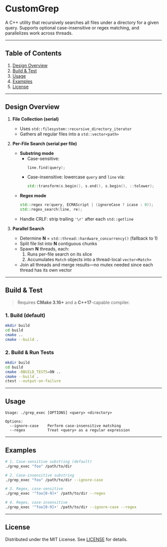 # CustomGrep

A C++ utility that recursively searches all files under a directory for a given query.
Supports optional case-insensitive or regex matching, and parallelizes work across threads.

---

## Table of Contents

1. [Design Overview](#design-overview)
2. [Build & Test](#build--test)
3. [Usage](#usage)
4. [Examples](#examples)
5. [License](#license)

---

## Design Overview

1. **File Collection (serial)**
   - Uses `std::filesystem::recursive_directory_iterator`
   - Gathers all regular files into a `std::vector<path>`

2. **Per-File Search (serial per file)**
   - **Substring mode**
     - Case-sensitive:
       ```cpp
       line.find(query);
       ```
     - Case-insensitive: lowercase `query` and `line` via:
       ```cpp
       std::transform(s.begin(), s.end(), s.begin(), ::tolower);
       ```
   - **Regex mode**
     ```cpp
     std::regex re(query, ECMAScript | (ignoreCase ? icase : 0));
     std::regex_search(line, re);
     ```
   - Handle CRLF: strip trailing `'\r'` after each `std::getline`

3. **Parallel Search**
   - Determine **N** = `std::thread::hardware_concurrency()` (fallback to 1)
   - Split file list into **N** contiguous chunks
   - Spawn **N** threads, each:
     1. Runs per-file search on its slice
     2. Accumulates `Match` objects into a thread-local `vector<Match>`
   - Join all threads and merge results—no mutex needed since each thread has its own vector

---

## Build & Test

> Requires **CMake 3.16+** and a **C++17**-capable compiler.

### 1. Build (default)

```bash
mkdir build
cd build
cmake ..
cmake --build .
```

### 2. Build & Run Tests

```bash
mkdir build
cd build
cmake -DBUILD_TESTS=ON ..
cmake --build .
ctest --output-on-failure
```

---

## Usage

```text
Usage: ./grep_exec [OPTIONS] <query> <directory>

Options:
  --ignore-case    Perform case-insensitive matching
  --regex          Treat <query> as a regular expression
```

---

## Examples

```bash
# 1. Case-sensitive substring (default)
./grep_exec "foo" /path/to/dir

# 2. Case-insensitive substring
./grep_exec "foo" /path/to/dir --ignore-case

# 3. Regex, case-sensitive
./grep_exec '^foo[0-9]+' /path/to/dir --regex

# 4. Regex, case-insensitive
./grep_exec '^foo[0-9]+' /path/to/dir --ignore-case --regex
```

---

## License

Distributed under the MIT License. See [LICENSE](./LICENSE) for details.
```
